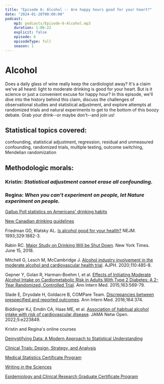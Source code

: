```yaml
---
title: "Episode 6: Alcohol -- Are happy hours good for your heart?"
date: "2024-01-28T00:00:00"
podcast:
    mp3: podcasts/Episode-6-Alcohol.mp3
    duration: 1:06:22
    explicit: false
    episode: 6
    episodeType: full
    season: 1
---
```


# Alcohol

Does a daily glass of wine really keep the cardiologist away? It's a claim we've all heard: light to moderate drinking is good for your heart. But is it science or just a convenient excuse for happy hour? In this episode, we'll dive into the history behind this claim, discuss the challenges of observational studies and statistical adjustment, and explore attempts at randomized trials and natural experiments to get to the bottom of this boozy debate. Grab your drink--or maybe don't--and join us!

## Statistical topics covered: 
confounding, statistical adjustment, regression, residual and unmeasured confounding, randomized trials, multiple testing, outcome switching, Mendelian randomization

## Methodologic morals:
### Kristin: _Statistical adjustment cannot erase all confounding._

### Regina: _When you can't experiment on people, let Nature experiment on people._

[Gallup Poll statistics on Americans' drinking habits](https://news.gallup.com/poll/1582/alcohol-drinking.aspx)

[New Canadian drinking guidelines](https://www.ccsa.ca/canadas-guidance-alcohol-and-health)

Friedman GD, Klatsky AL. [Is alcohol good for your health?](https://www.nejm.org/doi/pdf/10.1056/NEJM199312163292510) NEJM. 1993;329:1882-3.

Rabin RC. [Major Study on Drinking Will be Shut Down](https://www.nytimes.com/2018/06/15/health/alcohol-nih-drinking.html). New York Times. June 15, 2018. 

Mitchell G, Lesch M, McCambridge J. [Alcohol industry involvement in the moderate alcohol and cardiovascular health trial](https://ajph.aphapublications.org/doi/full/10.2105/AJPH.2019.305508). AJPH. 2020;110:485-8. 

Gepner Y, Golan R, Harman-Boehm I, et al. [Effects of Initiating Moderate Alcohol Intake on Cardiometabolic Risk in Adults With Type 2 Diabetes: A 2-Year Randomized, Controlled Trial](https://www.acpjournals.org/doi/10.7326/M14-1650). Ann Intern Med. 2015;163:569-79.

Slade E, Drysdale H, Goldacre B, COMPare Team. [Discrepancies between prespecified and reported outcomes](https://www.acpjournals.org/doi/10.7326/L15-0614). Ann Intern Med. 2016;164:374.

Biddinger KJ, Emdin CA, Haas ME, et al. [Association of habitual alcohol intake with risk of cardiovascular disease](https://jamanetwork.com/journals/jamanetworkopen/article-abstract/2790520). JAMA Netw Open. 2022;5:e223849.

Kristin and Regina's online courses

[Demystifying Data: A Modern Approach to Statistical Understanding](https://online.stanford.edu/courses/som-xche0033-demystifying-data-modern-approach-statistical-understanding)

[Clinical Trials: Design, Strategy, and Analysis](https://online.stanford.edu/courses/som-xche0030-clinical-trials-design-strategy-and-analysis)

[Medical Statistics Certificate Program](https://online.stanford.edu/programs/medical-statistics-program)

[Writing in the Sciences](https://www.coursera.org/learn/sciwrite)

[Epidemiology and Clinical Research Graduate Certificate Program](https://online.stanford.edu/programs/epidemiology-and-clinical-research-graduate-certificate)